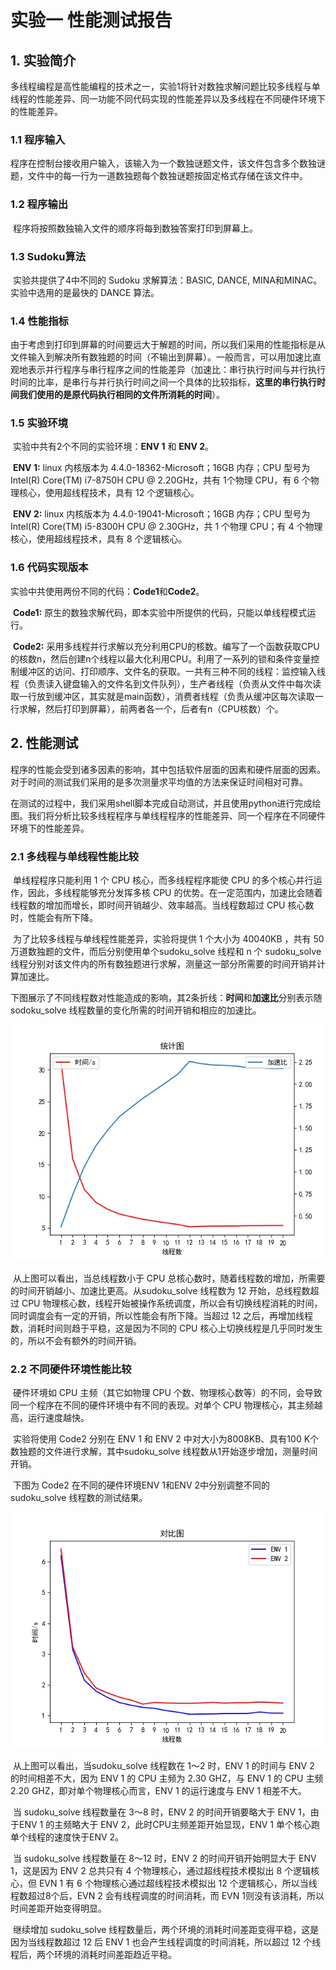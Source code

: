 # 实验一 性能测试报告



## 1. 实验简介

​		多线程编程是高性能编程的技术之一，实验1将针对数独求解问题比较多线程与单线程的性能差异、同一功能不同代码实现的性能差异以及多线程在不同硬件环境下的性能差异。

### 1.1 程序输入

​		程序在控制台接收用户输入，该输入为一个数独谜题文件，该文件包含多个数独谜题，文件中的每一行为一道数独题每个数独谜题按固定格式存储在该文件中。

### 1.2 程序输出

​		程序将按照数独输入文件的顺序将每到数独答案打印到屏幕上。

### 1.3 Sudoku算法

​		实验共提供了4中不同的 Sudoku 求解算法：BASIC, DANCE, MINA和MINAC。实验中选用的是最快的 DANCE 算法。



### 1.4 性能指标

​		由于考虑到打印到屏幕的时间要远大于解题的时间，所以我们采用的性能指标是从文件输入到解决所有数独题的时间（不输出到屏幕）。一般而言，可以用加速比直观地表示并行程序与串行程序之间的性能差异（加速比：串行执行时间与并行执行时间的比率，是串行与并行执行时间之间一个具体的比较指标，**这里的串行执行时间我们使用的是原代码执行相同的文件所消耗的时间**）。



### 1.5 实验环境

​		实验中共有2个不同的实验环境：**ENV 1** 和  **ENV 2**。

​		**ENV 1:** linux 内核版本为 4.4.0-18362-Microsoft；16GB 内存；CPU 型号为 Intel(R) Core(TM) i7-8750H CPU @ 2.20GHz，共有  1个物理 CPU，有 6 个物理核心，使用超线程技术，具有 12 个逻辑核心。

​		**ENV 2:** linux 内核版本为 4.4.0-19041-Microsoft；16GB 内存；CPU 型号为 Intel(R) Core(TM) i5-8300H CPU @ 2.30GHz，共 1 个物理 CPU；有 4 个物理核心，使用超线程技术，具有 8 个逻辑核心。



### 1.6 代码实现版本

​		实验中共使用两份不同的代码：**Code1**和**Code2**。

​		**Code1:** 原生的数独求解代码，即本实验中所提供的代码，只能以单线程模式运行。

​		**Code2:** 采用多线程并行求解以充分利用CPU的核数。编写了一个函数获取CPU的核数n，然后创建n个线程以最大化利用CPU。利用了一系列的锁和条件变量控制缓冲区的访问、打印顺序、文件名的获取。一共有三种不同的线程：监控输入线程（负责读入键盘输入的文件名到文件队列），生产者线程（负责从文件中每次读取一行放到缓冲区，其实就是main函数），消费者线程（负责从缓冲区每次读取一行求解，然后打印到屏幕），前两者各一个，后者有n（CPU核数）个。



## 2. 性能测试

​		程序的性能会受到诸多因素的影响，其中包括软件层面的因素和硬件层面的因素。对于时间的测试我们采用的是多次测量求平均值的方法来保证时间相对可靠。

​		在测试的过程中，我们采用shell脚本完成自动测试，并且使用python进行完成绘图。我们将分析比较多线程程序与单线程程序的性能差异、同一个程序在不同硬件环境下的性能差异。



### 2.1 多线程与单线程性能比较

​		单线程程序只能利用 1 个 CPU 核心，而多线程程序能使 CPU 的多个核心并行运作，因此，多线程能够充分发挥多核 CPU 的优势。在一定范围内，加速比会随着线程数的增加而增长，即时间开销越少、效率越高。当线程数超过 CPU 核心数时，性能会有所下降。

​		为了比较多线程与单线程性能差异，实验将提供 1 个大小为 40040KB ，共有 50 万道数独题的文件，而后分别使用单个sudoku_solve 线程和 n 个 sudoku_solve 线程分别对该文件内的所有数独题进行求解，测量这一部分所需要的时间开销并计算加速比。

​		下图展示了不同线程数对性能造成的影响，其2条折线：**时间**和**加速比**分别表示随 sodoku_solve 线程数量的变化所需的时间开销和相应的加速比。

<div align="center"><img src="img\运行时间及加速比.jpg" alt="运行时间及加速比" title="运行时间及加速比" /></div>

​		从上图可以看出，当总线程数小于 CPU 总核心数时，随着线程数的增加，所需要的时间开销越小、加速比更高。从sudoku_solve 线程数为 12 开始，总线程数超过 CPU 物理核心数，线程开始被操作系统调度，所以会有切换线程消耗的时间，同时调度会有一定的开销，所以性能会有所下降。当超过 12 之后，再增加线程数，消耗时间则趋于平稳，这是因为不同的 CPU 核心上切换线程是几乎同时发生的，所以不会有额外的时间开销。



### 2.2 不同硬件环境性能比较

​		硬件环境如 CPU 主频（其它如物理 CPU 个数、物理核心数等）的不同，会导致同一个程序在不同的硬件环境中有不同的表现。对单个 CPU 物理核心，其主频越高，运行速度越快。

​		实验将使用 Code2 分别在 ENV 1 和 ENV 2 中对大小为8008KB、具有100 K个数独题的文件进行求解，其中sudoku_solve 线程数从1开始逐步增加，测量时间开销。

​		下图为 Code2 在不同的硬件环境ENV 1和ENV 2中分别调整不同的 sudoku_solve 线程数的测试结果。

<div align="center"><img src="img\不同环境对比.jpg" alt="不同环境对比" title="不同环境对比" /></div>

​		从上图可以看出，当sudoku_solve 线程数在 1～2 时，ENV 1 的时间与 ENV 2 的时间相差不大，因为 ENV 1 的 CPU 主频为 2.30 GHZ，与 ENV 1 的 CPU 主频 2.20 GHZ，即对单个物理核心而言，ENV 1 的运行速度与 ENV 1 相差不大。

​		当 sudoku_solve 线程数量在 3～8 时，ENV 2 的时间开销要略大于 ENV 1，由于ENV 1 的主频略大于 ENV 2，此时CPU主频差距开始显现，ENV 1 单个核心跑单个线程的速度快于ENV 2。

​		当 sudoku_solve 线程数量在 8～12 时，ENV 2 的时间开销开始明显大于 ENV 1，这是因为 ENV 2 总共只有 4 个物理核心，通过超线程技术模拟出 8 个逻辑核心，但 EVN 1 有 6 个物理核心通过超线程技术模拟出 12 个逻辑核心，所以当线程数超过8个后，EVN 2 会有线程调度的时间消耗，而 EVN 1则没有该消耗，所以时间差距开始变得明显。

​		继续增加 sudoku_solve 线程数量后，两个环境的消耗时间差距变得平稳，这是因为当线程数超过 12 后 ENV 1 也会产生线程调度的时间消耗，所以超过 12 个线程后，两个环境的消耗时间差距趋近平稳。

